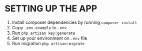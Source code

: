 # SETTING UP THE APP

1. Install composer dependencies by running `composer install`
2. Copy `.env.example` to `.env`
3. Run `php artisan key:generate`
4. Set up your environment on `.env` file
5. Run migration `php artisan:migrate`

